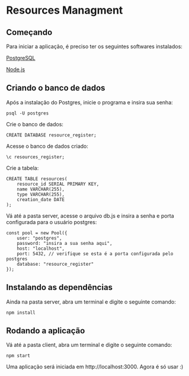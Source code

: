 #  Resources Managment

##  Começando

Para iniciar a aplicação, é preciso ter os seguintes softwares instalados:

[PostgreSQL](https://www.postgresqltutorial.com/install-postgresql/)

[Node.js](https://docs.npmjs.com/downloading-and-installing-node-js-and-npm)

##  Criando o banco de dados

Após a instalação do Postgres, inicie o programa e insira sua senha:

```
psql -U postgres
```

Crie o banco de dados:

```
CREATE DATABASE resource_register;
```

Acesse o banco de dados criado: 

```
\c resources_register;
```

Crie a tabela: 

```
CREATE TABLE resources(
    resource_id SERIAL PRIMARY KEY,
    name VARCHAR(255),
    type VARCHAR(255),
    creation_date DATE
);
```

Vá até a pasta server, acesse o arquivo db.js e insira a senha e porta configurada para o usuário postgres:

```
const pool = new Pool({
    user: "postgres",
    password: "insira a sua senha aqui",
    host: "localhost",
    port: 5432, // verifique se esta é a porta configurada pelo postgres
    database: "resource_register"
});
```

## Instalando as dependências

Ainda na pasta server, abra um terminal e digite o seguinte comando:

```
npm install
```

## Rodando a aplicação

Vá até a pasta client, abra um terminal e digite o seguinte comando: 

```
npm start
``` 

Uma aplicação será iniciada em http://localhost:3000. Agora é só usar :)






